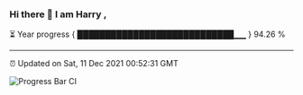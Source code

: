 ### Hi there 👋 I am Harry , 

⏳ Year progress { ████████████████████████████▁▁ } 94.26 %

---

⏰ Updated on Sat, 11 Dec 2021 00:52:31 GMT

![Progress Bar CI](https://github.com/duykhang68/duykhang68/workflows/Progress%20Bar%20CI/badge.svg)
